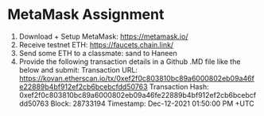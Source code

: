 # MetaMask Assignment

1. Download + Setup MetaMask: https://metamask.io/
2.  Receive testnet ETH: https://faucets.chain.link/
3. Send some ETH to a classmate: sand to Haneen
4. Provide the following transaction details in a Github .MD file like the below and submit:
Transaction URL: https://kovan.etherscan.io/tx/0xef2f0c803810bc89a6000802eb09a46fe22889b4bf912ef2cb6bcebcfdd50763
Transaction Hash: 0xef2f0c803810bc89a6000802eb09a46fe22889b4bf912ef2cb6bcebcfdd50763
Block: 28733194
Timestamp: Dec-12-2021 01:50:00 PM +UTC